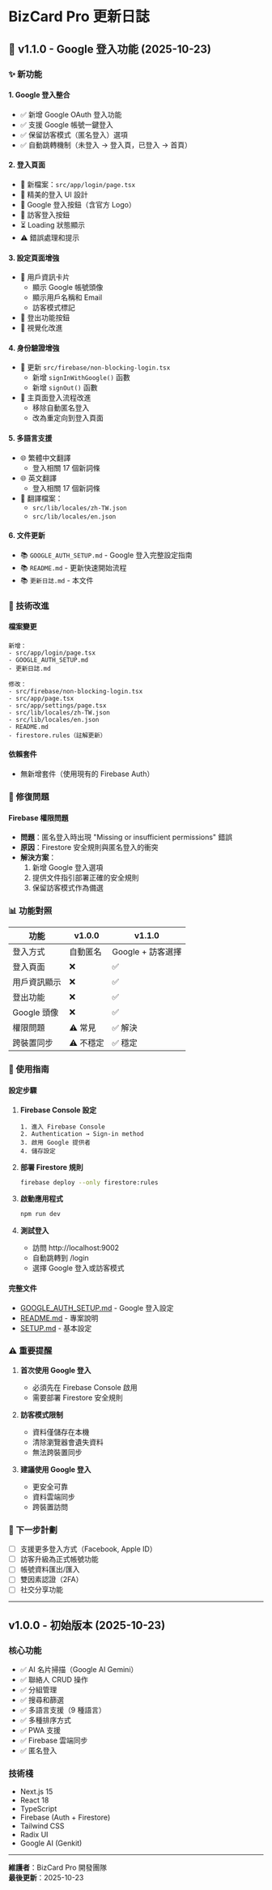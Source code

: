 # BizCard Pro 更新日誌

## 🎉 v1.1.0 - Google 登入功能 (2025-10-23)

### ✨ 新功能

#### 1. Google 登入整合
- ✅ 新增 Google OAuth 登入功能
- ✅ 支援 Google 帳號一鍵登入
- ✅ 保留訪客模式（匿名登入）選項
- ✅ 自動跳轉機制（未登入 → 登入頁，已登入 → 首頁）

#### 2. 登入頁面
- 📄 新檔案：`src/app/login/page.tsx`
- 🎨 精美的登入 UI 設計
- 🔘 Google 登入按鈕（含官方 Logo）
- 👤 訪客登入按鈕
- ⏳ Loading 狀態顯示
- ⚠️ 錯誤處理和提示

#### 3. 設定頁面增強
- 👤 用戶資訊卡片
  - 顯示 Google 帳號頭像
  - 顯示用戶名稱和 Email
  - 訪客模式標記
- 🚪 登出功能按鈕
- 🎨 視覺化改進

#### 4. 身份驗證增強
- 🔐 更新 `src/firebase/non-blocking-login.tsx`
  - 新增 `signInWithGoogle()` 函數
  - 新增 `signOut()` 函數
- 🔄 主頁面登入流程改進
  - 移除自動匿名登入
  - 改為重定向到登入頁面

#### 5. 多語言支援
- 🌐 繁體中文翻譯
  - 登入相關 17 個新詞條
- 🌐 英文翻譯
  - 登入相關 17 個新詞條
- 📝 翻譯檔案：
  - `src/lib/locales/zh-TW.json`
  - `src/lib/locales/en.json`

#### 6. 文件更新
- 📚 `GOOGLE_AUTH_SETUP.md` - Google 登入完整設定指南
- 📚 `README.md` - 更新快速開始流程
- 📚 `更新日誌.md` - 本文件

### 🔧 技術改進

#### 檔案變更
```
新增：
- src/app/login/page.tsx
- GOOGLE_AUTH_SETUP.md
- 更新日誌.md

修改：
- src/firebase/non-blocking-login.tsx
- src/app/page.tsx
- src/app/settings/page.tsx
- src/lib/locales/zh-TW.json
- src/lib/locales/en.json
- README.md
- firestore.rules（註解更新）
```

#### 依賴套件
- 無新增套件（使用現有的 Firebase Auth）

### 🐛 修復問題

#### Firebase 權限問題
- **問題**：匿名登入時出現 "Missing or insufficient permissions" 錯誤
- **原因**：Firestore 安全規則與匿名登入的衝突
- **解決方案**：
  1. 新增 Google 登入選項
  2. 提供文件指引部署正確的安全規則
  3. 保留訪客模式作為備選

### 📊 功能對照

| 功能 | v1.0.0 | v1.1.0 |
|-----|--------|--------|
| 登入方式 | 自動匿名 | Google + 訪客選擇 |
| 登入頁面 | ❌ | ✅ |
| 用戶資訊顯示 | ❌ | ✅ |
| 登出功能 | ❌ | ✅ |
| Google 頭像 | ❌ | ✅ |
| 權限問題 | ⚠️ 常見 | ✅ 解決 |
| 跨裝置同步 | ⚠️ 不穩定 | ✅ 穩定 |

### 🚀 使用指南

#### 設定步驟
1. **Firebase Console 設定**
   ```
   1. 進入 Firebase Console
   2. Authentication → Sign-in method
   3. 啟用 Google 提供者
   4. 儲存設定
   ```

2. **部署 Firestore 規則**
   ```bash
   firebase deploy --only firestore:rules
   ```

3. **啟動應用程式**
   ```bash
   npm run dev
   ```

4. **測試登入**
   - 訪問 http://localhost:9002
   - 自動跳轉到 /login
   - 選擇 Google 登入或訪客模式

#### 完整文件
- [GOOGLE_AUTH_SETUP.md](./GOOGLE_AUTH_SETUP.md) - Google 登入設定
- [README.md](./README.md) - 專案說明
- [SETUP.md](./SETUP.md) - 基本設定

### ⚠️ 重要提醒

1. **首次使用 Google 登入**
   - 必須先在 Firebase Console 啟用
   - 需要部署 Firestore 安全規則

2. **訪客模式限制**
   - 資料僅儲存在本機
   - 清除瀏覽器會遺失資料
   - 無法跨裝置同步

3. **建議使用 Google 登入**
   - 更安全可靠
   - 資料雲端同步
   - 跨裝置訪問

### 🎯 下一步計劃

- [ ] 支援更多登入方式（Facebook, Apple ID）
- [ ] 訪客升級為正式帳號功能
- [ ] 帳號資料匯出/匯入
- [ ] 雙因素認證（2FA）
- [ ] 社交分享功能

---

## v1.0.0 - 初始版本 (2025-10-23)

### 核心功能
- ✅ AI 名片掃描（Google AI Gemini）
- ✅ 聯絡人 CRUD 操作
- ✅ 分組管理
- ✅ 搜尋和篩選
- ✅ 多語言支援（9 種語言）
- ✅ 多種排序方式
- ✅ PWA 支援
- ✅ Firebase 雲端同步
- ✅ 匿名登入

### 技術棧
- Next.js 15
- React 18
- TypeScript
- Firebase (Auth + Firestore)
- Tailwind CSS
- Radix UI
- Google AI (Genkit)

---

**維護者**：BizCard Pro 開發團隊  
**最後更新**：2025-10-23


